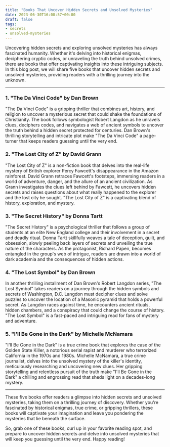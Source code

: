 ```yaml
---
title: "Books That Uncover Hidden Secrets and Unsolved Mysteries"
date: 2023-06-30T16:00:57+00:00
draft: false
tags:
- secrets
- unsolved-mysteries
---
```


Uncovering hidden secrets and exploring unsolved mysteries has always fascinated humanity. Whether it's delving into historical enigmas, deciphering cryptic codes, or unraveling the truth behind unsolved crimes, there are books that offer captivating insights into these intriguing subjects. In this blog post, we will share five books that uncover hidden secrets and unsolved mysteries, providing readers with a thrilling journey into the unknown.

---

### 1. "The Da Vinci Code" by Dan Brown

"The Da Vinci Code" is a gripping thriller that combines art, history, and religion to uncover a mysterious secret that could shake the foundations of Christianity. The book follows symbologist Robert Langdon as he unravels clues, deciphers codes, and navigates a web of ancient symbols to uncover the truth behind a hidden secret protected for centuries. Dan Brown's thrilling storytelling and intricate plot make "The Da Vinci Code" a page-turner that keeps readers guessing until the very end.

### 2. "The Lost City of Z" by David Grann

"The Lost City of Z" is a non-fiction book that delves into the real-life mystery of British explorer Percy Fawcett's disappearance in the Amazon rainforest. David Grann retraces Fawcett's footsteps, immersing readers in a world of adventure, danger, and the allure of an ancient civilization. As Grann investigates the clues left behind by Fawcett, he uncovers hidden secrets and raises questions about what really happened to the explorer and the lost city he sought. "The Lost City of Z" is a captivating blend of history, exploration, and mystery.

### 3. "The Secret History" by Donna Tartt

"The Secret History" is a psychological thriller that follows a group of students at an elite New England college and their involvement in a secret and deadly ritual. Donna Tartt skillfully weaves a tale of deception, guilt, and obsession, slowly peeling back layers of secrets and unveiling the true nature of the characters. As the protagonist, Richard Papen, becomes entangled in the group's web of intrigue, readers are drawn into a world of dark academia and the consequences of hidden actions.

### 4. "The Lost Symbol" by Dan Brown

In another thrilling installment of Dan Brown's Robert Langdon series, "The Lost Symbol" takes readers on a journey through the hidden symbols and secrets of Washington, D.C. Langdon must decipher clues and solve puzzles to uncover the location of a Masonic pyramid that holds a powerful secret. As Langdon races against time, he encounters ancient rituals, hidden chambers, and a conspiracy that could change the course of history. "The Lost Symbol" is a fast-paced and intriguing read for fans of mystery and adventure.

### 5. "I'll Be Gone in the Dark" by Michelle McNamara

"I'll Be Gone in the Dark" is a true crime book that explores the case of the Golden State Killer, a notorious serial rapist and murderer who terrorized California in the 1970s and 1980s. Michelle McNamara, a true crime journalist, delves into the unsolved mystery of the killer's identity, meticulously researching and uncovering new clues. Her gripping storytelling and relentless pursuit of the truth make "I'll Be Gone in the Dark" a chilling and engrossing read that sheds light on a decades-long mystery.

---

These five books offer readers a glimpse into hidden secrets and unsolved mysteries, taking them on a thrilling journey of discovery. Whether you're fascinated by historical enigmas, true crime, or gripping thrillers, these books will captivate your imagination and leave you pondering the mysteries that lie beneath the surface.

So, grab one of these books, curl up in your favorite reading spot, and prepare to uncover hidden secrets and delve into unsolved mysteries that will keep you guessing until the very end. Happy reading!